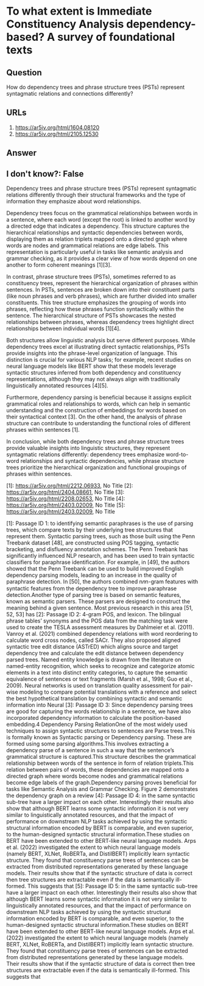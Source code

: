# To what extent is Immediate Constituency Analysis dependency-based? A survey of foundational texts

## Question

How do dependency trees and phrase structure trees (PSTs) represent syntagmatic relations and connections differently?

## URLs

1. https://ar5iv.org/html/1604.08120
2. https://ar5iv.org/html/2105.12530

## Answer

## I don't know?: False

Dependency trees and phrase structure trees (PSTs) represent syntagmatic relations differently through their structural frameworks and the type of information they emphasize about word relationships.

Dependency trees focus on the grammatical relationships between words in a sentence, where each word (except the root) is linked to another word by a directed edge that indicates a dependency. This structure captures the hierarchical relationships and syntactic dependencies between words, displaying them as relation triplets mapped onto a directed graph where words are nodes and grammatical relations are edge labels. This representation is particularly useful in tasks like semantic analysis and grammar checking, as it provides a clear view of how words depend on one another to form coherent meanings [1][3].

In contrast, phrase structure trees (PSTs), sometimes referred to as constituency trees, represent the hierarchical organization of phrases within sentences. In PSTs, sentences are broken down into their constituent parts (like noun phrases and verb phrases), which are further divided into smaller constituents. This tree structure emphasizes the grouping of words into phrases, reflecting how these phrases function syntactically within the sentence. The hierarchical structure of PSTs showcases the nested relationships between phrases, whereas dependency trees highlight direct relationships between individual words [1][4].

Both structures allow linguistic analysis but serve different purposes. While dependency trees excel at illustrating direct syntactic relationships, PSTs provide insights into the phrase-level organization of language. This distinction is crucial for various NLP tasks; for example, recent studies on neural language models like BERT show that these models leverage syntactic structures inferred from both dependency and constituency representations, although they may not always align with traditionally linguistically annotated resources [4][5].

Furthermore, dependency parsing is beneficial because it assigns explicit grammatical roles and relationships to words, which can help in semantic understanding and the construction of embeddings for words based on their syntactical context [3]. On the other hand, the analysis of phrase structure can contribute to understanding the functional roles of different phrases within sentences [1]. 

In conclusion, while both dependency trees and phrase structure trees provide valuable insights into linguistic structures, they represent syntagmatic relations differently: dependency trees emphasize word-to-word relationships and syntactic dependencies, while phrase structure trees prioritize the hierarchical organization and functional groupings of phrases within sentences.

[1]: https://ar5iv.org/html/2212.06933, No Title
[2]: https://ar5iv.org/html/2404.08661, No Title
[3]: https://ar5iv.org/html/2208.02653, No Title
[4]: https://ar5iv.org/html/2403.02009, No Title
[5]: https://ar5iv.org/html/2403.02009, No Title

[1]: Passage ID 1: to identifying semantic paraphrases is the use of parsing trees, which compare texts by their underlying tree structures that represent them. Syntactic parsing trees, such as those built using the Penn Treebank dataset [48], are constructed using POS tagging, syntactic bracketing, and disfluency annotation schemes. The Penn Treebank has significantly influenced NLP research, and has been used to train syntactic classifiers for paraphrase identification. For example, in [49], the authors showed that the Penn Treebank can be used to build improved English dependency parsing models, leading to an increase in the quality of paraphrase detection. In [50], the authors combined n𝑛n-gram features with syntactic features from the dependency tree to improve paraphrase detection.Another type of parsing tree is based on semantic features, known as semantic parsers. These parsers are designed to construct the meaning behind a given sentence. Most previous research in this area [51, 52, 53] has
[2]: Passage ID 2: 4-gram POS, and lexicon. The bilingual phrase tables’ synonyms and the POS data from the matching task were used to create the TESLA assessment measures by Dahlmeier et al. (2011). Vanroy et al. (2021) combined dependency relations with word reordering to calculate word cross nodes, called SACr. They also proposed aligned syntactic tree edit distance (ASTrED) which aligns source and target dependency tree and calculate the edit distance between dependency parsed trees. Named entity knowledge is drawn from the literature on named-entity recognition, which seeks to recognize and categorize atomic elements in a text into distinct entity categories, to capture the semantic equivalence of sentences or text fragments (Marsh et al., 1998; Guo et al., 2009). Neural networks is used on translation quality assessment for pair-wise modeling to compare potential translations with a reference and select the best hypothetical translation by combining syntactic and semantic information into Neural
[3]: Passage ID 3: Since dependency parsing trees are good for capturing the words relationship in a sentence, we have also incorporated dependency information to calculate the position-based embedding.4 Dependency Parsing RelationOne of the most widely used techniques to assign syntactic structures to sentences are Parse trees.This is formally known as Syntactic parsing or Dependency parsing. These are formed using some parsing algorithms.This involves extracting a dependency parse of a sentence in such a way that the sentence’s grammatical structure is captured.This structure describes the grammatical relationship between words of the sentence in form of relation triplets.This relation between pairs of words, these dependencies are mapped onto a directed graph where words become nodes and grammatical relations become edge labels of the graph.Dependency parsing proves beneficial for tasks like Semantic Analysis and Grammar Checking. Figure 2 demonstrates the dependency graph on a review
[4]: Passage ID 4: in the same syntactic sub-tree have a larger impact on each other. Interestingly their results also show that although BERT learns some syntactic information it is not very similar to linguistically annotated resources, and that the impact of performance on downstream NLP tasks achieved by using the syntactic structural information encoded by BERT is comparable, and even superior, to the human-designed syntactic structural information.These studies on BERT have been extended to other BERT-like neural language models. Arps et al. (2022) investigated the extent to which neural language models (namely BERT, XLNet, RoBERTa, and DistilBERT) implicitly learn syntactic structure. They found that constituency parse trees of sentences can be extracted from distributed representations generated by these language models. Their results show that if the syntactic structure of data is correct then tree structures are extractable even if the data is semantically ill-formed. This suggests that
[5]: Passage ID 5: in the same syntactic sub-tree have a larger impact on each other. Interestingly their results also show that although BERT learns some syntactic information it is not very similar to linguistically annotated resources, and that the impact of performance on downstream NLP tasks achieved by using the syntactic structural information encoded by BERT is comparable, and even superior, to the human-designed syntactic structural information.These studies on BERT have been extended to other BERT-like neural language models. Arps et al. (2022) investigated the extent to which neural language models (namely BERT, XLNet, RoBERTa, and DistilBERT) implicitly learn syntactic structure. They found that constituency parse trees of sentences can be extracted from distributed representations generated by these language models. Their results show that if the syntactic structure of data is correct then tree structures are extractable even if the data is semantically ill-formed. This suggests that